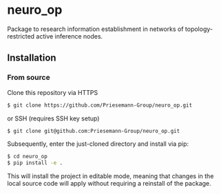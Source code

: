 # neuro_op
Package to research information establishment in networks of topology-restricted active inference nodes.

## Installation 

### From source

Clone this repository via HTTPS

```bash
$ git clone https://github.com/Priesemann-Group/neuro_op.git
```

or SSH (requires SSH key setup)

```bash
$ git clone git@github.com:Priesemann-Group/neuro_op.git
```

Subsequently, enter the just-cloned directory and install via pip:

```bash
$ cd neuro_op
$ pip install -e .
```

This will install the project in editable mode, meaning that changes in the local source code will apply without requiring a reinstall of the package.
